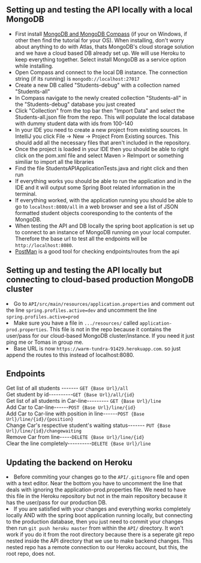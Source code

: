 <h2>Setting up and testing the API locally with a local MongoDB</h2>

<ul>
<li>First install <a href=https://docs.mongodb.com/manual/tutorial/install-mongodb-on-windows/#run-mongodb-community-edition-as-a-windows-service>MongoDB and MongoDB Compass</a> (if your on Windows, if other then find the tutorial for your OS).  When installing, don't worry about anything to do with Atlas, thats MongoDB's cloud storage solution and we have a cloud based DB already set up.  We will use Heroku to keep everything together.  Select install MongoDB as a service option while installing.</li>
  
<li>Open Compass and connect to the local DB instance.  The connection string (if its running) is <code>mongodb://localhost:27017</code>

<li>Create a new DB called "Students-debug" with a collection named "Students-all"</li>

<li>In Compass navigate to the newly created collection "Students-all" in the "Students-debug" database you just created</li>

<li>Click "Collection" from the top bar then "Import Data" and select the Students-all.json file from the repo.  This will populate the local database with dummy student data with ids from 100-140</li>

<li>In your IDE you need to create a new project from existing sources.  In IntelliJ you click File -> New -> Project From Existing sources. This should add all the necessary files that aren't included in the repository.</li>

<li>Once the project is loaded in your IDE then you should be able to right click on the pom.xml file and select Maven > ReImport or something similiar to import all the libraries</li>

<li>Find the file StudentsAPIApplicationTests.java and right click and then run</li>

<li>If everything works you should be able to run the application and in the IDE and it will output some Spring Boot related information in the terminal.</li>


<li>If everything worked, with the application running you should be able to go to <code>localhost:8080/all</code> in a web browser and see a list of JSON formatted student objects cooresponding to the contents of the MongoDB.</li>

<li>When testing the API and DB locally the spring boot application is set up to connect to an instance of MongoDB running on your local computer.  Therefore the base url to test all the endpoints will be <code>http://localhost:8080</code>. </li>

<li><a href="https://www.getpostman.com">PostMan</a> is a good tool for checking endpoints/routes from the api</li>

</ul>

<h2>Setting up and testing the API locally but connecting to cloud-based production MongoDB cluster</h2>

<li> Go to <code>API/src/main/resources/application.properties</code> and comment out the line <code>spring.profiles.active=dev</code> and uncomment the line <code>spring.profiles.active=prod</code>

<li> Make sure you have a file in <code>.../resources/</code> called <code>application-prod.properties</code>.  This file is not in the repo because it contains the user/pass for our cloud-based MongoDB cluster/instance.  If you need it just ping me or Tomas in group me.</li>

<li>Base URL is now <code>https://warm-tundra-91429.herokuapp.com</code>. so just append the routes to this instead of localhost:8080.</li>

<h2>Endpoints</h2>

Get list of all students ------- `GET {Base Url}/all`\
Get student by id----------`GET {Base Url}/all/{id}`\
Get list of all students in Car-line--------- `GET {Base Url}/line`\
Add Car to Car-line------`POST {Base Url}/line/{id}`\
Add Car to Car-line with position in line------`POST {Base Url}/line/{id}/{position}`\
Change Car's respective student's waiting status------- `PUT {Base Url}/line/{id}/changewaiting`\
Remove Car from line-----`DELETE {Base Url}/line/{id}`\
Clear the line completely----------`DELETE {Base Url}/line`

<h2>Updating the backend on Heroku</h2>

<li>Before commiting your changes go to the <code>API/.gitignore</code> file and open with a text editor.  Near the bottom you have to uncomment the line that deals with ignoring the application-prod.properties file.  We need to have this file in the Heroku repository but not in the main repository because it has the user/pass for our production DB.</li>

<li>If you are satisfied with your changes and everything works completely locally AND with the spring boot application running locally, but connecting to the production database, then you just need to commit your changes then run <code>git push heroku master</code> from within the <code>API/</code> directory.  It won't work if you do it from the root directory because there is a seperate git repo nested inside the API directory that we use to make backend changes.  This nested repo has a remote connection to our Heroku account, but this, the root repo, does not.</li>